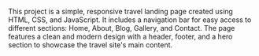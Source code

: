 This project is a simple, responsive travel landing page created using HTML, CSS, and JavaScript. It includes a navigation bar for easy access to different sections: Home, About, Blog, Gallery, and Contact. The page features a clean and modern design with a header, footer, and a hero section to showcase the travel site's main content.
